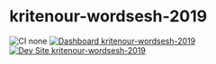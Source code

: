 # kritenour-wordsesh-2019

![CI none](https://img.shields.io/badge/ci-none-orange.svg)
[![Dashboard kritenour-wordsesh-2019](https://img.shields.io/badge/dashboard-kritenour_wordsesh_2019-yellow.svg)](https://dashboard.pantheon.io/sites/776ab123-552c-4192-aab1-8328f541cf02#dev/code)
[![Dev Site kritenour-wordsesh-2019](https://img.shields.io/badge/site-kritenour_wordsesh_2019-blue.svg)](http://dev-kritenour-wordsesh-2019.pantheonsite.io/)